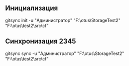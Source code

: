 ## Инициализация

gitsync init -u "Администратор" "F:\otus\StorageTest2" "F:\otus\test2\src\cf"

## Синхронизация 2345

gitsync sync -u "Администратор" "F:\otus\StorageTest2" "F:\otus\test2\src\cf"